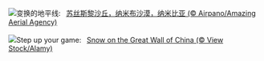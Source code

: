 ![](https://www.bing.com/th?id=OHR.NamibiaDunes_ZH-CN5102483490_UHD.jpg&w=1000)变换的地平线:&nbsp;&ensp;[苏丝斯黎沙丘，纳米布沙漠，纳米比亚 (© Airpano/Amazing Aerial Agency)](https://www.bing.com/th?id=OHR.NamibiaDunes_ZH-CN5102483490_UHD.jpg)
<br><br/>
![](https://www.bing.com/th?id=OHR.GreatWallStairs_EN-US0360405933_UHD.jpg&w=1000)Step up your game:&nbsp;&ensp;[Snow on the Great Wall of China (© View Stock/Alamy)](https://www.bing.com/th?id=OHR.GreatWallStairs_EN-US0360405933_UHD.jpg)
<br><br/>
